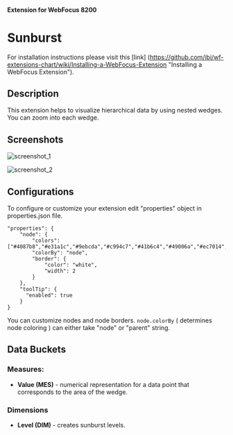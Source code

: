 
#### Extension for WebFocus 8200

# Sunburst

For installation instructions please visit this [link] (https://github.com/ibi/wf-extensions-chart/wiki/Installing-a-WebFocus-Extension "Installing a WebFocus Extension").

## Description

This extension helps to visualize hierarchical data by using nested wedges. You can zoom into each wedge.

## Screenshots

![screenshot_1](https://github.com/ibi/wf-extensions-chart/blob/master/com.ibi.sunburst/screenshots/1.png)

![screenshot_2](https://github.com/ibi/wf-extensions-chart/blob/master/com.ibi.sunburst/screenshots/2.png)

## Configurations

To configure or customize your extension edit "properties" object in properties.json file.
	
	"properties": {
		"node": {
			"colors": ["#4087b8","#e31a1c","#9ebcda","#c994c7","#41b6c4","#49006a","#ec7014","#a6bddb","#67001f","#800026","#addd8e","#e0ecf4","#fcc5c0","#238b45","#081d58","#d4b9da","#2b8cbe","#74a9cf","#41ab5d","#fed976","#ce1256","#7f0000","#a6bddb","#ffffcc","#e7e1ef","#016c59","#f7fcfd","#99d8c9","#fff7fb","#ffffe5","#fdd49e","#ffffd9","#fe9929","#8c96c6","#810f7c","#993404","#c7e9b4","#bfd3e6","#e7298a","#7fcdbb","#3690c0","#ae017e","#d9f0a3","#ece2f0","#014636","#f7fcb9","#66c2a4","#fff7bc","#f7fcf0","#e5f5f9","#fdbb84","#fa9fb5","#4d004b","#fff7fb","#cc4c02","#78c679","#1d91c0","#ccebc5","#feb24c","#b30000","#8c6bb1","#fec44f","#d0d1e6","#084081","#0868ac","#f7fcfd","#0570b0","#ef6548","#fff7ec","#006837","#f768a1","#edf8b1","#fee391","#238443","#ffffe5","#023858","#7a0177","#67a9cf","#dd3497","#980043","#88419d","#d0d1e6","#fc8d59","#4eb3d3","#fd8d3c","#fff7f3","#fc4e2a","#ccece6","#ece7f2","#a8ddb5","#41ae76","#bd0026","#e0f3db","#045a8d","#ffeda0","#253494","#7bccc4","#fde0dd","#00441b","#225ea8","#006d2c","#02818a","#f7f4f9","#d7301f","#df65b0","#662506","#3690c0","#004529","#fee8c8"],
			"colorBy": "node",
			"border": {
				"color": "white",
				"width": 2
			}
		},
	    "toolTip": {
	      "enabled": true
	    }
	}
	
You can customize nodes and node borders. `node.colorBy` ( determines node coloring ) can either take "node" or "parent" string.
## Data Buckets

### Measures:
* **Value (MES)** - numerical representation for a data point that corresponds to the area of the wedge.

### Dimensions
* **Level (DIM)** - creates sunburst levels.
